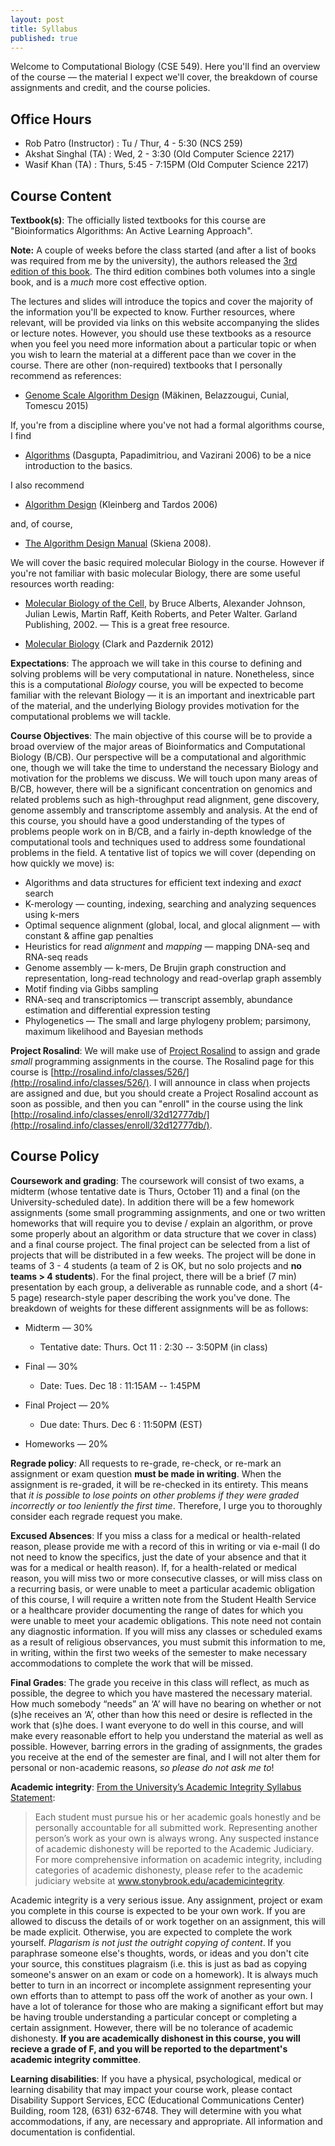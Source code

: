 ```yaml
---
layout: post
title: Syllabus
published: true
---
```


Welcome to Computational Biology (CSE 549). Here you'll find an overview of the course — the material I expect we'll cover, the breakdown of course assignments and credit, and the course policies.

## Office Hours

 * Rob Patro (Instructor) : Tu / Thur, 4 - 5:30 (NCS 259)
 * Akshat Singhal (TA)    : Wed, 2 - 3:30 (Old Computer Science 2217)
 * Wasif Khan     (TA)    : Thurs, 5:45 - 7:15PM (Old Computer Science 2217)

## Course Content

**Textbook(s)**: The officially listed textbooks for this course are "Bioinformatics Algorithms: An Active Learning Approach".

**Note:** A couple of weeks before the class started (and after a list of books was required from me by the university), the authors released the [3rd edition of this book](https://secure.mybookorders.com/Orderpage/1402). The third edition combines both volumes into a single book, and is a *much* more cost effective option. 

The lectures and slides will introduce the topics and cover the majority of the information you'll be expected to know. Further resources, where relevant, will be provided via links on this website accompanying the slides or lecture notes. However, you should use these textbooks as a resource when you feel you need more information about a particular topic or when you wish to learn the material at a different pace than we cover in the course.  There are other (non-required) textbooks that I personally recommend as references:

- [Genome Scale Algorithm Design](http://www.cs.helsinki.fi/group/gsa/book/) (Mäkinen, Belazzougui, Cunial, Tomescu 2015)

If, you're from a discipline where you've not had a formal algorithms course, I find 

- [Algorithms](http://algorithmics.lsi.upc.edu/docs/Dasgupta-Papadimitriou-Vazirani.pdf) (Dasgupta, Papadimitriou, and Vazirani 2006) to be a nice introduction to the basics. 
 
I also recommend 

- [Algorithm Design](http://www.amazon.com/Algorithm-Design-Jon-Kleinberg/dp/0321295358) (Kleinberg and Tardos 2006) 
 
and, of course, 

- [The Algorithm Design Manual](http://www.amazon.com/gp/product/1848000693/ref=pd_lpo_sbs_dp_ss_3?pf_rd_p=1944687742&pf_rd_s=lpo-top-stripe-1&pf_rd_t=201&pf_rd_i=0321295358&pf_rd_m=ATVPDKIKX0DER&pf_rd_r=02TJC7H7CDMT55WH5X9V) (Skiena 2008).

We will cover the basic required molecular Biology in the course. However if you're not familiar with basic molecular Biology, there are some useful resources worth reading:

- [Molecular Biology of the Cell](http://www.ncbi.nlm.nih.gov/books/bv.fcgi?call=bv.View..ShowTOC&rid=mboc4.TOC&depth=2), by Bruce Alberts, Alexander Johnson, Julian Lewis, Martin Raff, Keith Roberts, and Peter Walter. Garland Publishing, 2002. — This is a great free resource.

- [Molecular Biology](http://www.amazon.com/Molecular-Biology-Second-Edition-David/dp/0123785944) (Clark and Pazdernik 2012)

**Expectations**: The approach we will take in this course to defining and solving problems will be very computational in nature.  Nonetheless, since this is a computational *Biology* course, you will be expected to become familiar with the relevant Biology — it is an important and inextricable part of the material, and the underlying Biology provides motivation for the computational problems we will tackle.

**Course Objectives**: The main objective of this course will be to provide a broad overview of the major areas of Bioinformatics and Computational Biology (B/CB). Our perspective will be a computational and algorithmic one, though we will take the time to understand the necessary Biology and motivation for the problems we discuss. We will touch upon many areas of B/CB, however, there will be a significant concentration on genomics and related problems such as high-throughput read alignment, gene discovery, genome assembly and transcriptome assembly and analysis. At the end of this course, you should have a good understanding of the types of problems people work on in B/CB, and a fairly in-depth knowledge of the computational tools and techniques used to address some foundational problems in the field.  A tentative list of topics we will cover (depending on how quickly we move) is:

  * Algorithms and data structures for efficient text indexing and *exact* search
  * K-merology — counting, indexing, searching and analyzing sequences using k-mers
  * Optimal sequence alignment (global, local, and glocal alignment — with constant & affine gap penalties
  * Heuristics for read *alignment* and *mapping* — mapping DNA-seq and RNA-seq reads
  * Genome assembly — k-mers, De Brujin graph construction and representation, long-read technology and read-overlap graph assembly
  * Motif finding via Gibbs sampling
  * RNA-seq and transcriptomics — transcript assembly, abundance estimation and differential expression testing
  * Phylogenetics — The small and large phylogeny problem; parsimony, maximum likelihood and Bayesian methods

**Project Rosalind**:  We will make use of [Project Rosalind](http://rosalind.info/problems/locations/) to assign and grade *small* programming assignments in the course.  The Rosalind page for this course is [http://rosalind.info/classes/526/](http://rosalind.info/classes/526/).  I will announce in class when projects are assigned and due, but you should create a Project Rosalind account as soon as possible, and then you can "enroll" in the course using the link [http://rosalind.info/classes/enroll/32d12777db/](http://rosalind.info/classes/enroll/32d12777db/).

## Course Policy

**Coursework and grading**: The coursework will consist of two exams, a midterm (whose tentative date is Thurs, October 11) and a final (on the University-scheduled date). In addition there will be a few homework assignments (some small programming assignments, and one or two written homeworks that will require you to devise / explain an algorithm, or prove some properly about an algorithm or data structure that we cover in class) and a final course project. The final project can be selected from a list of projects that will be distributed in a few weeks. The project will be done in teams of 3 - 4 students (a team of 2 is OK, but no solo projects and **no teams > 4 students**). For the final project, there will be a brief (7 min) presentation by each group, a deliverable as runnable code, and a short (4-5 page) research-style paper describing the work you've done. The breakdown of weights for these different assignments will be as follows:

- Midterm — 30%
  - Tentative date: Thurs. Oct 11 : 2:30 -- 3:50PM (in class)
  
- Final — 30%
  - Date: Tues. Dec 18 : 11:15AM -- 1:45PM
  
- Final Project — 20%
  - Due date: Thurs. Dec 6 : 11:50PM (EST)
  
- Homeworks — 20%

**Regrade policy**: All requests to re-grade, re-check, or re-mark an assignment or exam question **must be made in writing**. When the assignment is re-graded, it will be re-checked in its entirety. This means that *it is possible to lose points on other problems if they were graded incorrectly or too leniently the first time*. Therefore, I urge you to thoroughly consider each regrade request you make.

**Excused Absences**: If you miss a class for a medical or health-related reason, please provide me with a record of this in writing or via e-mail (I do not need to know the specifics, just the date of your absence and that it was for a medical or health reason). If, for a health-related or medical reason, you will miss two or more consecutive classes, or will miss class on a recurring basis, or were unable to meet a particular academic obligation of this course, I will require a written note from the Student Health Service or a healthcare provider documenting the range of dates for which you were unable to meet your academic obligations. This note need not contain any diagnostic information. If you will miss any classes or scheduled exams as a result of religious observances, you must submit this information to me, in writing, within the first two weeks of the semester to make necessary accommodations to complete the work that will be missed.

**Final Grades**: The grade you receive in this class will reflect, as much as possible, the degree to which you have mastered the necessary material. How much somebody “needs” an ‘A’ will have no bearing on whether or not (s)he receives an ‘A’, other than how this need or desire is reflected in the work that (s)he does. I want everyone to do well in this course, and will make every reasonable effort to help you understand the material as well as possible. However, barring errors in the grading of assignments, the grades you receive at the end of the semester are final, and I will not alter them for personal or non-academic reasons, *so please do not ask me to*!

**Academic integrity**: [From the University’s Academic Integrity Syllabus Statement](http://www.stonybrook.edu/commcms/academic_integrity/syllstate.html):

> Each student must pursue his or her academic goals honestly and be personally accountable for all submitted work. Representing another person’s work as your own is always wrong. Any suspected instance of academic dishonesty will be reported to the Academic Judiciary. For more comprehensive information on academic integrity, including categories of academic dishonesty, please refer to the academic judiciary website at www.stonybrook.edu/academicintegrity.

Academic integrity is a very serious issue. Any assignment, project or exam you complete in this course is expected to be your own work. If you are allowed to discuss the details of or work together on an assignment, this will be made explicit. Otherwise, you are expected to complete the work yourself. *Plagarism is not just the outright copying of content*. If you paraphrase someone else's thoughts, words, or ideas and you don't cite your source, this constitues plagraism (i.e. this is just as bad as copying someone's answer on an exam or code on a homework). It is always much better to turn in an incorrect or incomplete assignment representing your own efforts than to attempt to pass off the work of another as your own. I have a lot of tolerance for those who are making a significant effort but may be having trouble understanding a particular concept or completing a certain assignment. However, there will be no tolerance of academic dishonesty. **If you are academically dishonest in this course, you will recieve a grade of F, and you will be reported to the department's academic integrity committee**.

**Learning disabilities**: If you have a physical, psychological, medical or learning disability that may impact your course work, please contact Disability Support Services, ECC (Educational Communications Center) Building, room 128, (631) 632-6748. They will determine with you what accommodations, if any, are necessary and appropriate. All information and documentation is confidential.
